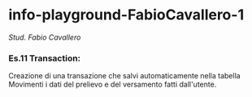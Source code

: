 # info-playground-FabioCavallero-1

_Stud. Fabio Cavallero_

### Es.11 Transaction:

Creazione di una transazione che salvi automaticamente nella tabella Movimenti i dati del prelievo e del versamento fatti dall'utente.

